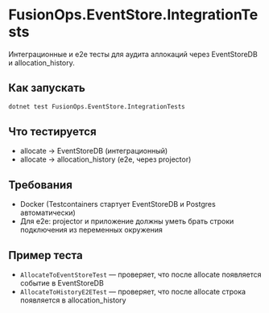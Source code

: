 # FusionOps.EventStore.IntegrationTests

Интеграционные и e2e тесты для аудита аллокаций через EventStoreDB и allocation_history.

## Как запускать

```sh
dotnet test FusionOps.EventStore.IntegrationTests
```

## Что тестируется

- allocate → EventStoreDB (интеграционный)
- allocate → allocation_history (e2e, через projector)

## Требования

- Docker (Testcontainers стартует EventStoreDB и Postgres автоматически)
- Для e2e: projector и приложение должны уметь брать строки подключения из переменных окружения

## Пример теста

- `AllocateToEventStoreTest` — проверяет, что после allocate появляется событие в EventStoreDB
- `AllocateToHistoryE2ETest` — проверяет, что после allocate строка появляется в allocation_history